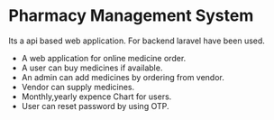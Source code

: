 # Pharmacy Management System
Its a api based web application. For backend laravel have been used. 
* A web application for online medicine order.
* A user can buy medicines if available. 
* An admin can add medicines by ordering from vendor.
* Vendor can supply medicines.
* Monthly,yearly expence Chart for users.
* User can reset password by using OTP.
